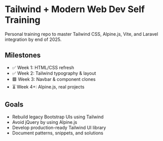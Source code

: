 # Tailwind + Modern Web Dev Self Training

Personal training repo to master Tailwind CSS, Alpine.js, Vite, and Laravel integration by end of 2025.

## Milestones
- ✅ Week 1: HTML/CSS refresh
- ✅ Week 2: Tailwind typography & layout
- 🟩 Week 3: Navbar & component clones
- ⏳ Week 4+: Alpine.js, real projects

## Goals
- Rebuild legacy Bootstrap UIs using Tailwind
- Avoid jQuery by using Alpine.js
- Develop production-ready Tailwind UI library
- Document patterns, snippets, and solutions
